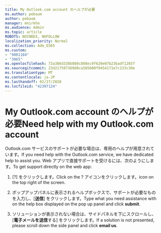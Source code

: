 ```yaml
---
title: My Outlook.com account のヘルプが必要
ms.author: pebaum
author: pebaum
manager: mnirkhe
ms.audience: Admin
ms.topic: article
ROBOTS: NOINDEX, NOFOLLOW
localization_priority: Normal
ms.collection: Adm_O365
ms.custom:
- "9001104"
- "3065"
ms.openlocfilehash: 73a386d338b880c808ec9f620e07b23badf1285f
ms.sourcegitcommit: 23d217597369d0ca585600f9454171e7c133c30e
ms.translationtype: MT
ms.contentlocale: ja-JP
ms.lasthandoff: 02/27/2020
ms.locfileid: "42307124"
---
```

# <a name="need-help-with-my-outlookcom-account"></a><span data-ttu-id="bdaee-102">My Outlook.com account のヘルプが必要</span><span class="sxs-lookup"><span data-stu-id="bdaee-102">Need help with my Outlook.com account</span></span>

<span data-ttu-id="bdaee-103">Outlook.com サービスのサポートが必要な場合は、専用のヘルプが用意されています。</span><span class="sxs-lookup"><span data-stu-id="bdaee-103">If you need help with the Outlook.com service, we have dedicated help to assist you.</span></span> <span data-ttu-id="bdaee-104">Web アプリで直接サポートを受けるには、次のようにします。</span><span class="sxs-lookup"><span data-stu-id="bdaee-104">To get support directly on the web app:</span></span> 

1. <span data-ttu-id="bdaee-105">[?] をクリックします。</span><span class="sxs-lookup"><span data-stu-id="bdaee-105">Click on the ?</span></span> <span data-ttu-id="bdaee-106">アイコンをクリックします。</span><span class="sxs-lookup"><span data-stu-id="bdaee-106">icon on the top right of the screen.</span></span> 

2. <span data-ttu-id="bdaee-107">ポップアップパネルに表示されるヘルプボックスで、サポートが必要なものを入力し、[**送信**] をクリックします。</span><span class="sxs-lookup"><span data-stu-id="bdaee-107">Type what you need assistance with on the help box displayed on the pop up panel and click **submit**.</span></span> 

3. <span data-ttu-id="bdaee-108">ソリューションが表示されない場合は、サイドパネルを下にスクロールし、[**電子メールを送信**する] をクリックします。</span><span class="sxs-lookup"><span data-stu-id="bdaee-108">If a solution is not presented, please scroll down the side panel and click **email us**.</span></span>
